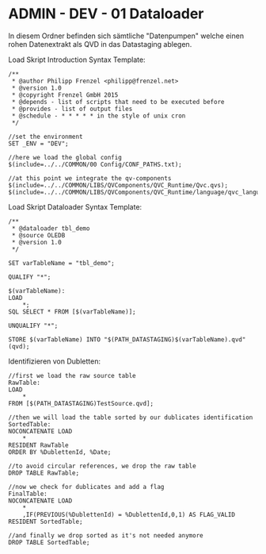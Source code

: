 # ADMIN - DEV - 01 Dataloader

In diesem Ordner befinden sich sämtliche "Datenpumpen" welche einen rohen Datenextrakt als QVD in das Datastaging ablegen.

Load Skript Introduction Syntax Template:

```
/**
 * @author Philipp Frenzel <philipp@frenzel.net>
 * @version 1.0
 * @copyright Frenzel GmbH 2015
 * @depends - list of scripts that need to be executed before
 * @provides - list of output files
 * @schedule - * * * * * in the style of unix cron
 */

//set the environment
SET _ENV = "DEV";

//here we load the global config
$(include=../../COMMON/00 Config/CONF_PATHS.txt);

//at this point we integrate the qv-components
$(include=../../COMMON/LIBS/QVComponents/QVC_Runtime/Qvc.qvs);
$(include=../../COMMON/LIBS/QVComponents/QVC_Runtime/language/qvc_language_GE.qvs);
```

Load Skript Dataloader Syntax Template:

```
/**
 * @dataloader tbl_demo
 * @source OLEDB
 * @version 1.0
 */

SET varTableName = "tbl_demo";

QUALIFY "*";

$(varTableName):
LOAD 
    *;
SQL SELECT * FROM [$(varTableName)];

UNQUALIFY "*";

STORE $(varTableName) INTO "$(PATH_DATASTAGING)$(varTableName).qvd" (qvd);
```

Identifizieren von Dubletten:

```
//first we load the raw source table
RawTable:
LOAD 
    *
FROM [$(PATH_DATASTAGING)TestSource.qvd];

//then we will load the table sorted by our dublicates identification
SortedTable:
NOCONCATENATE LOAD
    *
RESIDENT RawTable
ORDER BY %DublettenId, %Date;

//to avoid circular references, we drop the raw table
DROP TABLE RawTable;

//now we check for dublicates and add a flag
FinalTable:
NOCONCATENATE LOAD
    *
    ,IF(PREVIOUS(%DublettenId) = %DublettenId,0,1) AS FLAG_VALID
RESIDENT SortedTable;

//and finally we drop sorted as it's not needed anymore
DROP TABLE SortedTable;
```
